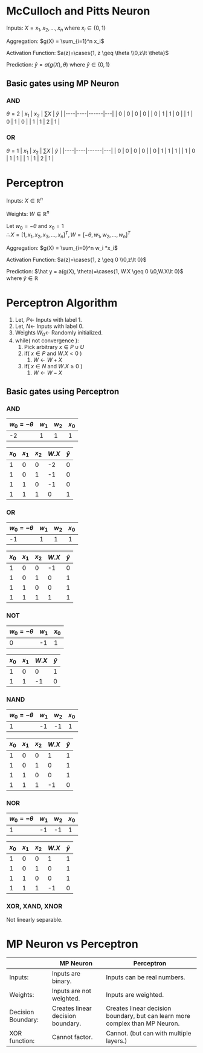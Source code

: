# McCulloch and Pitts Neuron

Inputs: $X = x_1, x_2,...,x_n$ where $x_i \in \{0,1\}$
  
Aggregation: $g(X) = \sum_{i=1}^n x_i$
  
Activation Function: $a(z)=\cases{1, z \geq \theta \\0,z\lt \theta}$

Prediction: $\hat y = a(g(X), \theta)$
where $\hat y \in \{0,1\}$

## Basic gates using MP Neuron

### AND

 $\theta = 2$ 
| $x_1$ | $x_2$ | $\sum X$ | $\hat y$ |
|----|----|------|---|
| 0 | 0 | 0 | 0 |
| 0 | 1 | 1 | 0 |
| 1 | 0 | 1 | 0 |
| 1 | 1 | 2 | 1 |

### OR
$\theta = 1$
| $x_1$ | $x_2$ | $\sum X$ | $\hat y$ |
|----|----|------|---|
| 0 | 0 | 0 | 0 |
| 0 | 1 | 1 | 1 |
| 1 | 0 | 1 | 1 |
| 1 | 1 | 2 | 1 |



# Perceptron

Inputs: $X \in \mathbb{R}^n$  

Weights: $W\in \mathbb{R}^n$  

Let $w_0=-\theta$ and $x_0 = 1$  
$\therefore X=[1,x_1,x_2,x_3,...,x_n]^T, W=[-\theta, w_1, w_2, ..., w_n]^T$

Aggregation: $g(X) = \sum_{i=0}^n w_i *x_i$
  
Activation Function: $a(z)=\cases{1, z \geq 0 \\0,z\lt 0}$

Prediction: $\hat y = a(g(X), \theta)=\cases{1, W.X \geq 0 \\0,W.X\lt 0}$
where $\hat y \in \mathbb{R}$


# Perceptron Algorithm

1. Let, $P\gets$ Inputs with label 1.
2. Let, $N\gets$ Inputs with label 0.
3. Weights $W_0\gets$ Randomly initialized.
4. while( not convergence ):
	1. Pick arbitrary $x\in P\cup U$
	2. if( $x\in P$ and $W.X\lt 0$ )
		1. $W\gets W+X$
	3. if( $x\in N$ and $W.X\ge 0$ )
		1. $W\gets W-X$

## Basic gates using Perceptron

### AND
| $w_0=-\theta$ | $w_1$ | $w_2$ | $x_0$ |
|---|----|---|----|
|-2 | 1 | 1 | 1 | 1 |

| $x_0$ | $x_1$ | $x_2$ | $W.X$ | $\hat y$ |
|----|----|----|------|---|
| 1 | 0 | 0 | -2 | 0 |
| 1 | 0 | 1 | -1 | 0 |
| 1 | 1 | 0 | -1 | 0 |
| 1 | 1 | 1 | 0 | 1 |

### OR
| $w_0=-\theta$ | $w_1$ | $w_2$ | $x_0$ |
|---|----|---|----|
|-1 | 1 | 1 | 1 | 1 |

| $x_0$ | $x_1$ | $x_2$ | $W.X$ | $\hat y$ |
|----|----|----|------|---|
| 1 | 0 | 0 | -1 | 0 |
| 1 | 0 | 1 | 0 | 1 |
| 1 | 1 | 0 | 0 | 1 |
| 1 | 1 | 1 | 1 | 1 |

### NOT
| $w_0 =-\theta$ | $w_1$ |  $x_0$ |
|---|---| --- |
| 0 | -1 | 1 |

| $x_0$ | $x_1$ | $W.X$ | $\hat y$ |
| -- | -- | --- | -- |
| 1 | 0 | 0 | 1 |
| 1 | 1 |-1 | 0 |

### NAND
| $w_0=-\theta$ | $w_1$ | $w_2$ | $x_0$ |
|---|----|---|----|
|1 |-1 |-1 | 1 |

| $x_0$ | $x_1$ | $x_2$ | $W.X$ | $\hat y$ |
|----|----|----|------|---|
| 1 | 0 | 0 | 1 | 1 |
| 1 | 0 | 1 | 0 | 1 |
| 1 | 1 | 0 | 0 | 1 |
| 1 | 1 | 1 |-1 | 0 |

### NOR
| $w_0=-\theta$ | $w_1$ | $w_2$ | $x_0$ |
|---|----|---|----|
| 1 | -1 | -1 | 1 |

| $x_0$ | $x_1$ | $x_2$ | $W.X$ | $\hat y$ |
|----|----|----|------|---|
| 1 | 0 | 0 | 1 | 1 |
| 1 | 0 | 1 | 0 | 1 |
| 1 | 1 | 0 | 0 | 1 |
| 1 | 1 | 1 | -1 | 0 |

### XOR, XAND, XNOR
Not linearly separable.

# MP Neuron vs Perceptron

| | MP Neuron | Perceptron |
|--|--|--|
|Inputs: | Inputs are binary. | Inputs can be real numbers. |
|Weights: | Inputs are not weighted. | Inputs are weighted. |
|Decision Boundary: | Creates linear decision boundary. | Creates linear decision boundary, but can learn more complex than MP Neuron. |
|XOR function: | Cannot factor. | Cannot. (but can with multiple layers.) |
